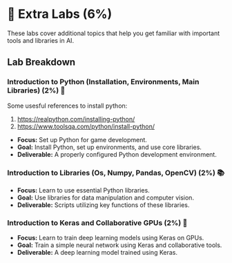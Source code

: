 # 🎯 Extra Labs (6%)

These labs cover additional topics that help you get familiar with important tools and libraries in AI.

## Lab Breakdown

### Introduction to Python (Installation, Environments, Main Libraries) (2%) 🐍
Some usesful references to install python:
1. https://realpython.com/installing-python/
2. https://www.toolsqa.com/python/install-python/

- **Focus:** Set up Python for game development.
- **Goal:** Install Python, set up environments, and use core libraries.
- **Deliverable:** A properly configured Python development environment.

### Introduction to Libraries (Os, Numpy, Pandas, OpenCV) (2%) 📚

- **Focus:** Learn to use essential Python libraries.
- **Goal:** Use libraries for data manipulation and computer vision.
- **Deliverable:** Scripts utilizing key functions of these libraries.

### Introduction to Keras and Collaborative GPUs (2%) 🚀

- **Focus:** Learn to train deep learning models using Keras on GPUs.
- **Goal:** Train a simple neural network using Keras and collaborative tools.
- **Deliverable:** A deep learning model trained using Keras.
